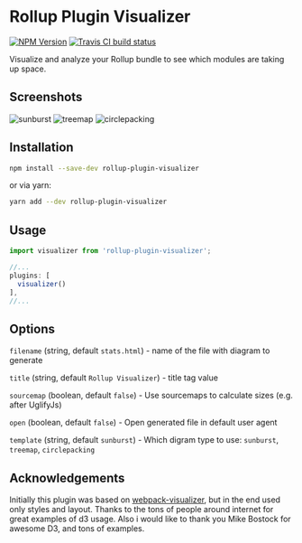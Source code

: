 # Rollup Plugin Visualizer

[![NPM Version](https://img.shields.io/npm/v/rollup-plugin-visualizer.svg)](https://npmjs.org/package/rollup-plugin-visualizer) [![Travis CI build status](https://img.shields.io/travis/com/btd/rollup-plugin-visualizer.svg)](https://travis-ci.com/btd/rollup-plugin-visualizer)

Visualize and analyze your Rollup bundle to see which modules are taking up space.

## Screenshots

![sunburst](https://github.com/btd/rollup-plugin-visualizer/blob/master/sunburst.jpg?raw=true)
![treemap](https://github.com/btd/rollup-plugin-visualizer/blob/master/treemap.jpg?raw=true)
![circlepacking](https://github.com/btd/rollup-plugin-visualizer/blob/master/circlepacking.jpg?raw=true)

## Installation

```sh
npm install --save-dev rollup-plugin-visualizer
```

or via yarn:

```sh
yarn add --dev rollup-plugin-visualizer
```

## Usage

```javascript
import visualizer from 'rollup-plugin-visualizer';

//...
plugins: [
  visualizer()
],
//...
```

## Options

`filename` (string, default `stats.html`) - name of the file with diagram to generate

`title` (string, default `Rollup Visualizer`) - title tag value

`sourcemap` (boolean, default `false`) - Use sourcemaps to calculate sizes (e.g. after UglifyJs) 

`open` (boolean, default `false`) - Open generated file in default user agent

`template` (string, default `sunburst`) - Which digram type to use: `sunburst`, `treemap`, `circlepacking`


## Acknowledgements

Initially this plugin was based on [webpack-visualizer](http://chrisbateman.github.io/webpack-visualizer/), but in the end used only styles and layout. Thanks to the tons of people around internet for great examples of d3 usage. Also i would like to thank you Mike Bostock for awesome D3, and tons of examples.
